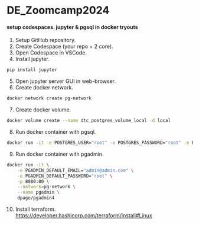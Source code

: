 # DE_Zoomcamp2024

#### setup codespaces. jupyter & pgsql in docker tryouts
1. Setup GitHub repository.
2. Create Codespace (your repo + 2 core).
3. Open Codespace in VSCode.
4. Install jupyter.
```bash
pip install jupyter
```
5. Open jupyter server GUI in web-browser.
6. Create docker network.
```bash
docker network create pg-network
```
7. Create docker volume.
```bash
docker volume create --name dtc_postgres_volume_local -d local
```
8. Run docker container with pgsql.
```bash
docker run -it -e POSTGRES_USER="root" -e POSTGRES_PASSWORD="root" -e POSTGRES_DB="ny_taxi" -v dtc_postgres_volume_local:/var/lib/postgresql/data -p 5432:5432 --network=pg-network --name pg-database postgres:13
```
9. Run docker container with pgadmin.
```bash
docker run -it \
    -e PGADMIN_DEFAULT_EMAIL="admin@admin.com" \
    -e PGADMIN_DEFAULT_PASSWORD="root" \
    -p 8080:80 \
    --network=pg-network \
    --name pgadmin \
    dpage/pgadmin4
```
10. Install terraform. https://developer.hashicorp.com/terraform/install#Linux
